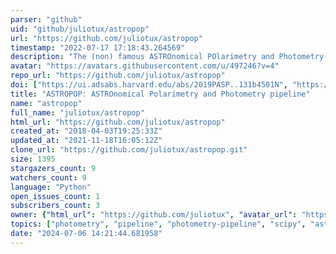 ```yaml
---
parser: "github"
uid: "github/juliotux/astropop"
url: "https://github.com/juliotux/astropop"
timestamp: "2022-07-17 17:18:43.264569"
description: "The (non) famous ASTROnomical POlarimetry and Photometry pipeline"
avatar: "https://avatars.githubusercontent.com/u/497246?v=4"
repo_url: "https://github.com/juliotux/astropop"
doi: ["https://ui.adsabs.harvard.edu/abs/2019PASP..131b4501N", "https://ui.adsabs.harvard.edu/abs/2018ascl.soft05024N/abstract"]
title: "ASTROPOP: ASTROnomical Polarimetry and Photometry pipeline"
name: "astropop"
full_name: "juliotux/astropop"
html_url: "https://github.com/juliotux/astropop"
created_at: "2018-04-03T19:25:33Z"
updated_at: "2021-11-18T16:05:12Z"
clone_url: "https://github.com/juliotux/astropop.git"
size: 1395
stargazers_count: 9
watchers_count: 9
language: "Python"
open_issues_count: 1
subscribers_count: 3
owner: {"html_url": "https://github.com/juliotux", "avatar_url": "https://avatars.githubusercontent.com/u/497246?v=4", "login": "juliotux", "type": "User"}
topics: ["photometry", "pipeline", "photometry-pipeline", "scipy", "astropy-affiliated", "astrometry", "astronomy", "polarimetry"]
date: "2024-07-06 14:21:44.681958"
---
```

